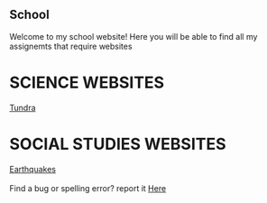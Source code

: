 ## School
Welcome to my school website! Here you will be able to find all my assignemts that require websites
<br>
# SCIENCE WEBSITES
<a href="tundra/tundra.html">Tundra</a>
<br>
# SOCIAL STUDIES WEBSITES
<a href="earthquake/earthquake.html">Earthquakes</a>
<br>
<br>
Find a bug or spelling error? report it <a href="https://github.com/GanOnsauce/school/issues?q=is%3Aissue+is%3Aopen+sort%3Aupdated-desc
">Here</a> 
